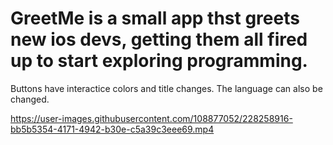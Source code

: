 # GreetMe is a small app thst greets new ios devs, getting them all fired up to start exploring programming.
Buttons have interactice colors and title changes. The language can also be changed. 

https://user-images.githubusercontent.com/108877052/228258916-bb5b5354-4171-4942-b30e-c5a39c3eee69.mp4

